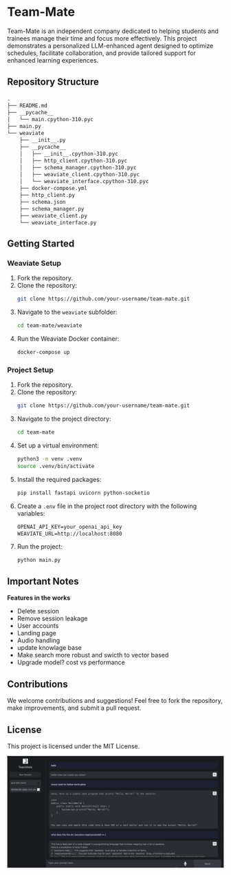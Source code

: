 # Team-Mate

Team-Mate is an independent company dedicated to helping students and trainees manage their time and focus more effectively. This project demonstrates a personalized LLM-enhanced agent designed to optimize schedules, facilitate collaboration, and provide tailored support for enhanced learning experiences.

## Repository Structure

```
.
├── README.md
├── __pycache__
│   └── main.cpython-310.pyc
├── main.py
└── weaviate
    ├── __init__.py
    ├── __pycache__
    │   ├── __init__.cpython-310.pyc
    │   ├── http_client.cpython-310.pyc
    │   ├── schema_manager.cpython-310.pyc
    │   ├── weaviate_client.cpython-310.pyc
    │   └── weaviate_interface.cpython-310.pyc
    ├── docker-compose.yml
    ├── http_client.py
    ├── schema.json
    ├── schema_manager.py
    ├── weaviate_client.py
    └── weaviate_interface.py
```

## Getting Started

### Weaviate Setup

1. Fork the repository.
2. Clone the repository:
   ```sh
   git clone https://github.com/your-username/team-mate.git
   ```
3. Navigate to the `weaviate` subfolder:
   ```sh
   cd team-mate/weaviate
   ```
4. Run the Weaviate Docker container:
   ```sh
   docker-compose up
   ```

### Project Setup

1. Fork the repository.
2. Clone the repository:
   ```sh
   git clone https://github.com/your-username/team-mate.git
   ```
3. Navigate to the project directory:
   ```sh
   cd team-mate
   ```
4. Set up a virtual environment:
   ```sh
   python3 -m venv .venv
   source .venv/bin/activate
   ```
5. Install the required packages:
   ```sh
   pip install fastapi uvicorn python-socketio
   ```
6. Create a `.env` file in the project root directory with the following variables:
   ```env
   OPENAI_API_KEY=your_openai_api_key
   WEAVIATE_URL=http://localhost:8080
   ```
7. Run the project:
   ```sh
   python main.py
   ```

## Important Notes

**Features in the works**
- Delete session
- Remove session leakage
- User accounts
- Landing page
- Audio handling
- update knowlage base
- Make search more robust and swicth to vector based
- Upgrade model? cost vs performance

  
## Contributions

We welcome contributions and suggestions! Feel free to fork the repository, make improvements, and submit a pull request.

## License

This project is licensed under the MIT License.


![alt text](__.png)
